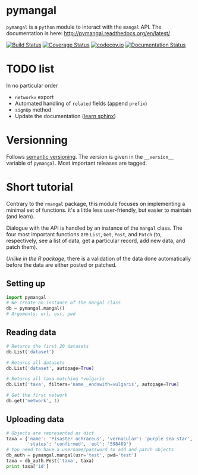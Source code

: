 # pymangal

`pymangal` is a `python` module to interact with the `mangal` API. The
documentation is here: <http://pymangal.readthedocs.org/en/latest/>

[![Build Status](https://travis-ci.org/mangal-wg/pymangal.png?branch=master)](https://travis-ci.org/mangal-wg/pymangal) [![Coverage Status](https://coveralls.io/repos/mangal-wg/pymangal/badge.svg?branch=master&service=github)](https://coveralls.io/github/mangal-wg/pymangal?branch=master) [![codecov.io](http://codecov.io/github/mangal-wg/pymangal/coverage.svg?branch=master)](http://codecov.io/github/mangal-wg/pymangal?branch=master) [![Documentation Status](https://readthedocs.org/projects/pymangal/badge/?version=latest)](https://readthedocs.org/projects/pymangal/?badge=latest)

# TODO list

In no particular order

- `networkx` export
- Automated handling of `related` fields (append `prefix`)
- `signUp` method
- Update the documentation ([learn sphinx][ls])

# Versionning

Follows [semantic versioning][semver]. The version is given in the
`__version__` variable of `pymangal`. Most important releases are tagged.

# Short tutorial

Contrary to the `rmangal` package, this module focuses on implementing a
minimal set of functions. it's a little less user-friendly, but easier to
maintain (and learn).

Dialogue with the API is handled by an instance of the `mangal` class. The
four most important functions are `List`, `Get`, `Post`, and `Patch` (to,
respectively, see a list of data, get a particular record, add new data,
and patch them).

*Unlike in the R package*, there is a validation of the data done automatically
before the data are either posted or patched.

## Setting up

```python
import pymangal
# We create an instance of the mangal class
db = pymangal.mangal()
# Arguments: url, usr, pwd
```

## Reading data

```python
# Returns the first 20 datasets
db.List('dataset')

# Returns all datasets
db.List('dataset', autopage=True)

# Returns all taxa matching *vulgaris
db.List('taxa', filters='name__endswith=vulgaris', autopage=True)

# Get the first network
db.get('network', 1)
```

## Uploading data

```python
# Objects are represented as dict
taxa = {'name': 'Pisaster ochraceus', 'vernacular': 'purple sea star',
        'status': 'confirmed', 'eol': '598469'}
# You need to have a username/password to add and patch objects
db_auth = pymangal.mangal(usr='test', pwd='test')
taxa = db_auth.Post('taxa', taxa)
print taxa['id']
```

[ls]: http://sphinx-doc.org/intro.html
[semver]: http://semver.org/
